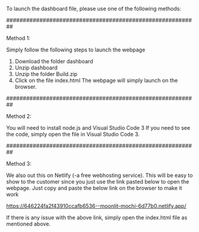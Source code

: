 To launch the dashboard file, please use one of the following methods:

##########################################################

Method 1:

Simply follow the following steps to launch the webpage
1.	Download the folder dashboard
2.	Unzip dashboard
3.	Unzip the folder Build.zip
4.	Click on the file index.html
The webpage will simply launch on the browser.

##########################################################

Method 2:

You will need to install node.js and Visual Studio Code 3
If you need to see the code, simply open the file in Visual Studio Code 3.

##########################################################

Method 3:

We also out this on Netlify (-a free webhosting service). This will be easy to show to the customer since you just use the link pasted below to open the webpage. Just copy and paste the below link on the browser to make it work

https://646224fa2f43910ccafb6536--moonlit-mochi-6d77b0.netlify.app/

If there is any issue with the above link, simply open the index.html file as mentioned above.
